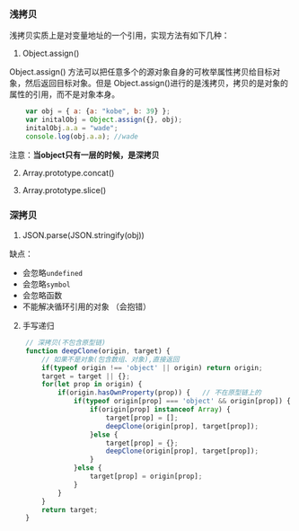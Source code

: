 ### 浅拷贝

浅拷贝实质上是对变量地址的一个引用，实现方法有如下几种：

1. Object.assign()

Object.assign() 方法可以把任意多个的源对象自身的可枚举属性拷贝给目标对象，然后返回目标对象。但是 Object.assign()进行的是浅拷贝，拷贝的是对象的属性的引用，而不是对象本身。

```js
    var obj = { a: {a: "kobe", b: 39} };
    var initalObj = Object.assign({}, obj);
    initalObj.a.a = "wade";
    console.log(obj.a.a); //wade
```

注意：**当object只有一层的时候，是深拷贝**

2. Array.prototype.concat()

3. Array.prototype.slice()

### 深拷贝

1. JSON.parse(JSON.stringify(obj))

缺点：
- 会忽略`undefined`
- 会忽略`symbol`  
- 会忽略函数   
- 不能解决循环引用的对象 （会抱错）

2. 手写递归

```js
    // 深拷贝(不包含原型链)
    function deepClone(origin, target) {
        // 如果不是对象(包含数组、对象),直接返回
        if(typeof origin !== 'object' || origin) return origin;
        target = target || {};
        for(let prop in origin) {
            if(origin.hasOwnProperty(prop)) {   // 不在原型链上的
                if(typeof origin[prop] === 'object' && origin[prop]) {   // 对象
                    if(origin[prop] instanceof Array) {
                        target[prop] = [];
                        deepClone(origin[prop], target[prop]);
                    }else {
                        target[prop] = {};
                        deepClone(origin[prop], target[prop]);
                    }
                }else {
                    target[prop] = origin[prop];
                }
            }
        }
        return target;
    }
```